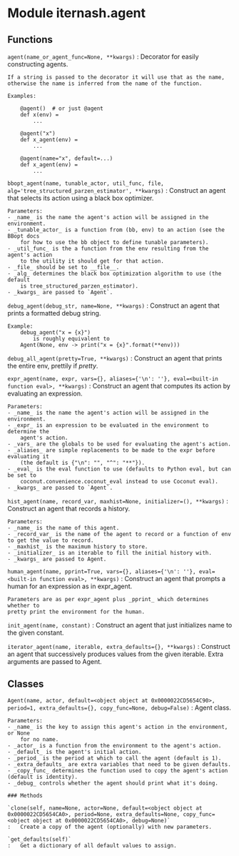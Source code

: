 Module iternash.agent
=====================

Functions
---------

    
`agent(name_or_agent_func=None, **kwargs)`
:   Decorator for easily constructing agents.
    
    If a string is passed to the decorator it will use that as the name,
    otherwise the name is inferred from the name of the function.
    
    Examples:
    
        @agent()  # or just @agent
        def x(env) =
            ...
    
        @agent("x")
        def x_agent(env) =
            ...
    
        @agent(name="x", default=...)
        def x_agent(env) =
            ...

    
`bbopt_agent(name, tunable_actor, util_func, file, alg='tree_structured_parzen_estimator', **kwargs)`
:   Construct an agent that selects its action using a black box optimizer.
    
    Parameters:
    - _name_ is the name the agent's action will be assigned in the environment.
    - _tunable_actor_ is a function from (bb, env) to an action (see the BBopt docs
        for how to use the bb object to define tunable parameters).
    - _util_func_ is the a function from the env resulting from the agent's action
        to the utility it should get for that action.
    - _file_ should be set to __file__.
    - _alg_ determines the black box optimization algorithm to use (the default
        is tree_structured_parzen_estimator).
    - _kwargs_ are passed to `Agent`.

    
`debug_agent(debug_str, name=None, **kwargs)`
:   Construct an agent that prints a formatted debug string.
    
    Example:
        debug_agent("x = {x}")
            is roughly equivalent to
        Agent(None, env -> print("x = {x}".format(**env)))

    
`debug_all_agent(pretty=True, **kwargs)`
:   Construct an agent that prints the entire env, prettily if _pretty_.

    
`expr_agent(name, expr, vars={}, aliases={'\n': ''}, eval=<built-in function eval>, **kwargs)`
:   Construct an agent that computes its action by evaluating an expression.
    
    Parameters:
    - _name_ is the name the agent's action will be assigned in the environment.
    - _expr_ is an expression to be evaluated in the environment to determine the
        agent's action.
    - _vars_ are the globals to be used for evaluating the agent's action.
    - _aliases_ are simple replacements to be made to the expr before evaluating it
        (the default is {"\n": "", "^": "**"}).
    - _eval_ is the eval function to use (defaults to Python eval, but can be set to
        coconut.convenience.coconut_eval instead to use Coconut eval).
    - _kwargs_ are passed to `Agent`.

    
`hist_agent(name, record_var, maxhist=None, initializer=(), **kwargs)`
:   Construct an agent that records a history.
    
    Parameters:
    - _name_ is the name of this agent.
    - _record_var_ is the name of the agent to record or a function of env to get the value to record.
    - _maxhist_ is the maximum history to store.
    - _initializer_ is an iterable to fill the initial history with.
    - _kwargs_ are passed to Agent.

    
`human_agent(name, pprint=True, vars={}, aliases={'\n': ''}, eval=<built-in function eval>, **kwargs)`
:   Construct an agent that prompts a human for an expression as in expr_agent.
    
    Parameters are as per expr_agent plus _pprint_ which determines whether to
    pretty print the environment for the human.

    
`init_agent(name, constant)`
:   Construct an agent that just initializes name to the given constant.

    
`iterator_agent(name, iterable, extra_defaults={}, **kwargs)`
:   Construct an agent that successively produces values from the given
    iterable. Extra arguments are passed to Agent.

Classes
-------

`Agent(name, actor, default=<object object at 0x0000022CD5654C90>, period=1, extra_defaults={}, copy_func=None, debug=False)`
:   Agent class.
    
    Parameters:
    - _name_ is the key to assign this agent's action in the environment, or None
        for no name.
    - _actor_ is a function from the environment to the agent's action.
    - _default_ is the agent's initial action.
    - _period_ is the period at which to call the agent (default is 1).
    - _extra_defaults_ are extra variables that need to be given defaults.
    - _copy_func_ determines the function used to copy the agent's action (default is identity).
    - _debug_ controls whether the agent should print what it's doing.

    ### Methods

    `clone(self, name=None, actor=None, default=<object object at 0x0000022CD5654CA0>, period=None, extra_defaults=None, copy_func=<object object at 0x0000022CD5654CA0>, debug=None)`
    :   Create a copy of the agent (optionally) with new parameters.

    `get_defaults(self)`
    :   Get a dictionary of all default values to assign.